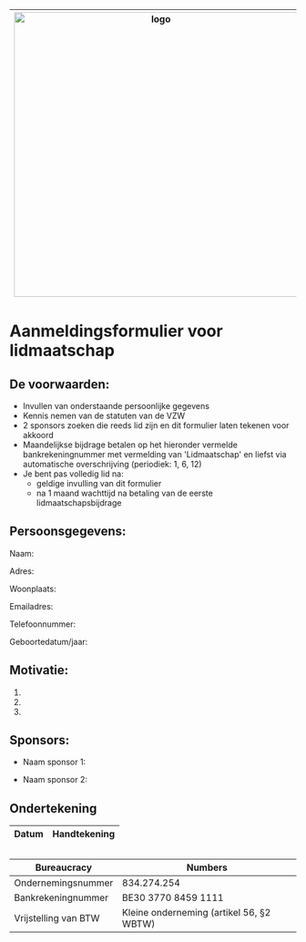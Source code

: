 <img src="https://user-images.githubusercontent.com/3314026/135162870-d252713e-00ca-4fdb-ad9d-b74d29b36c53.gif" alt="logo" width="500"/> | Voidwarranties VZW, Hackerspace Antwerpen Saturnusstraat 29, 2600 Antwerpen
------------ | -------------
# Aanmeldingsformulier voor lidmaatschap
## De voorwaarden:
- Invullen van onderstaande persoonlijke gegevens
- Kennis nemen van de statuten van de VZW
- 2 sponsors zoeken die reeds lid zijn en dit formulier laten tekenen voor akkoord
- Maandelijkse bijdrage betalen op het hieronder vermelde bankrekeningnummer met vermelding van 'Lidmaatschap' en liefst via automatische overschrijving (periodiek: 1, 6, 12)
- Je bent pas volledig lid na:
  - geldige invulling van dit formulier 
  - na 1 maand wachttijd na betaling van de eerste lidmaatschapsbijdrage

## Persoonsgegevens:

Naam: 

Adres:

Woonplaats:

Emailadres:

Telefoonnummer:

Geboortedatum/jaar: 

## Motivatie:

1.
2.
3.

## Sponsors:
- Naam sponsor 1: 

- Naam sponsor 2:


## Ondertekening
Datum | Handtekening
------------ | -------------
## 
Bureaucracy | Numbers
------------ | -------------
Ondernemingsnummer | 834.274.254
Bankrekeningnummer | BE30 3770 8459 1111
Vrijstelling van BTW | Kleine onderneming (artikel 56, §2 WBTW)
